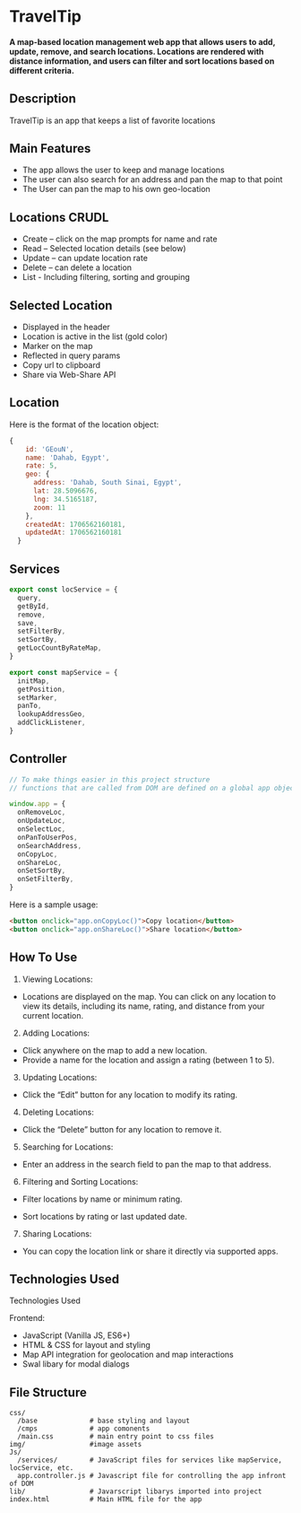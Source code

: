 # TravelTip

#### A map-based location management web app that allows users to add, update, remove, and search locations. Locations are rendered with distance information, and users can filter and sort locations based on different criteria.

## Description

TravelTip is an app that keeps a list of favorite locations

## Main Features

- The app allows the user to keep and manage locations
- The user can also search for an address and pan the map to that point
- The User can pan the map to his own geo-location

## Locations CRUDL

- Create – click on the map prompts for name and rate
- Read – Selected location details (see below)
- Update – can update location rate
- Delete – can delete a location
- List - Including filtering, sorting and grouping

## Selected Location

- Displayed in the header
- Location is active in the list (gold color)
- Marker on the map
- Reflected in query params
- Copy url to clipboard
- Share via Web-Share API

## Location

Here is the format of the location object:

```js
{
    id: 'GEouN',
    name: 'Dahab, Egypt',
    rate: 5,
    geo: {
      address: 'Dahab, South Sinai, Egypt',
      lat: 28.5096676,
      lng: 34.5165187,
      zoom: 11
    },
    createdAt: 1706562160181,
    updatedAt: 1706562160181
  }
```

## Services

```js
export const locService = {
  query,
  getById,
  remove,
  save,
  setFilterBy,
  setSortBy,
  getLocCountByRateMap,
}

export const mapService = {
  initMap,
  getPosition,
  setMarker,
  panTo,
  lookupAddressGeo,
  addClickListener,
}
```

## Controller

```js
// To make things easier in this project structure
// functions that are called from DOM are defined on a global app object

window.app = {
  onRemoveLoc,
  onUpdateLoc,
  onSelectLoc,
  onPanToUserPos,
  onSearchAddress,
  onCopyLoc,
  onShareLoc,
  onSetSortBy,
  onSetFilterBy,
}
```

Here is a sample usage:

```html
<button onclick="app.onCopyLoc()">Copy location</button>
<button onclick="app.onShareLoc()">Share location</button>
```

## How To Use

1. Viewing Locations:

- Locations are displayed on the map. You can click on any location to view its details, including its name, rating, and distance from your current location.

2. Adding Locations:

- Click anywhere on the map to add a new location.
- Provide a name for the location and assign a rating (between 1 to 5).

3. Updating Locations:

- Click the “Edit” button for any location to modify its rating.

4. Deleting Locations:

- Click the “Delete” button for any location to remove it.

5. Searching for Locations:

- Enter an address in the search field to pan the map to that address.

6. Filtering and Sorting Locations:

- Filter locations by name or minimum rating.

- Sort locations by rating or last updated date.

7. Sharing Locations:

- You can copy the location link or share it directly via supported apps.

## Technologies Used

Technologies Used

Frontend:

- JavaScript (Vanilla JS, ES6+)
- HTML & CSS for layout and styling
- Map API integration for geolocation and map interactions
- Swal libary for modal dialogs

## File Structure

```
css/
  /base             # base styling and layout
  /cmps             # app comonents
  /main.css         # main entry point to css files
img/                #image assets
Js/
  /services/        # JavaScript files for services like mapService, locService, etc.
  app.controller.js # Javascript file for controlling the app infront of DOM
lib/                # Javarscript libarys imported into project
index.html          # Main HTML file for the app



```
